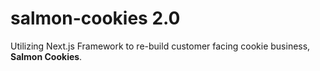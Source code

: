 # salmon-cookies 2.0

  Utilizing Next.js Framework to re-build customer facing cookie business, **Salmon Cookies**.  
